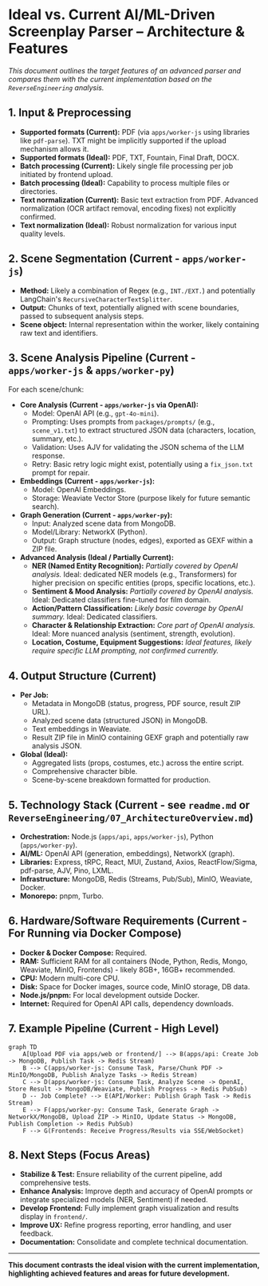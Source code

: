 # Ideal vs. Current AI/ML-Driven Screenplay Parser – Architecture & Features

*This document outlines the target features of an advanced parser and compares them with the current implementation based on the `ReverseEngineering` analysis.*

## 1. Input & Preprocessing
- **Supported formats (Current):** PDF (via `apps/worker-js` using libraries like `pdf-parse`). TXT might be implicitly supported if the upload mechanism allows it.
- **Supported formats (Ideal):** PDF, TXT, Fountain, Final Draft, DOCX.
- **Batch processing (Current):** Likely single file processing per job initiated by frontend upload.
- **Batch processing (Ideal):** Capability to process multiple files or directories.
- **Text normalization (Current):** Basic text extraction from PDF. Advanced normalization (OCR artifact removal, encoding fixes) not explicitly confirmed.
- **Text normalization (Ideal):** Robust normalization for various input quality levels.

## 2. Scene Segmentation (Current - `apps/worker-js`)
- **Method:** Likely a combination of Regex (e.g., `INT./EXT.`) and potentially LangChain's `RecursiveCharacterTextSplitter`.
- **Output:** Chunks of text, potentially aligned with scene boundaries, passed to subsequent analysis steps.
- **Scene object:** Internal representation within the worker, likely containing raw text and identifiers.

## 3. Scene Analysis Pipeline (Current - `apps/worker-js` & `apps/worker-py`)
For each scene/chunk:
- **Core Analysis (Current - `apps/worker-js` via OpenAI):**
  - Model: OpenAI API (e.g., `gpt-4o-mini`).
  - Prompting: Uses prompts from `packages/prompts/` (e.g., `scene_v1.txt`) to extract structured JSON data (characters, location, summary, etc.).
  - Validation: Uses AJV for validating the JSON schema of the LLM response.
  - Retry: Basic retry logic might exist, potentially using a `fix_json.txt` prompt for repair.
- **Embeddings (Current - `apps/worker-js`):**
  - Model: OpenAI Embeddings.
  - Storage: Weaviate Vector Store (purpose likely for future semantic search).
- **Graph Generation (Current - `apps/worker-py`):**
  - Input: Analyzed scene data from MongoDB.
  - Model/Library: NetworkX (Python).
  - Output: Graph structure (nodes, edges), exported as GEXF within a ZIP file.
- **Advanced Analysis (Ideal / Partially Current):**
  - **NER (Named Entity Recognition):** *Partially covered by OpenAI analysis.* Ideal: dedicated NER models (e.g., Transformers) for higher precision on specific entities (props, specific locations, etc.).
  - **Sentiment & Mood Analysis:** *Partially covered by OpenAI analysis.* Ideal: Dedicated classifiers fine-tuned for film domain.
  - **Action/Pattern Classification:** *Likely basic coverage by OpenAI summary.* Ideal: Dedicated classifiers.
  - **Character & Relationship Extraction:** *Core part of OpenAI analysis.* Ideal: More nuanced analysis (sentiment, strength, evolution).
  - **Location, Costume, Equipment Suggestions:** *Ideal features, likely require specific LLM prompting, not confirmed currently.*

## 4. Output Structure (Current)
- **Per Job:**
  - Metadata in MongoDB (status, progress, PDF source, result ZIP URL).
  - Analyzed scene data (structured JSON) in MongoDB.
  - Text embeddings in Weaviate.
  - Result ZIP file in MinIO containing GEXF graph and potentially raw analysis JSON.
- **Global (Ideal):**
  - Aggregated lists (props, costumes, etc.) across the entire script.
  - Comprehensive character bible.
  - Scene-by-scene breakdown formatted for production.

## 5. Technology Stack (Current - see `readme.md` or `ReverseEngineering/07_ArchitectureOverview.md`)
- **Orchestration:** Node.js (`apps/api`, `apps/worker-js`), Python (`apps/worker-py`).
- **AI/ML:** OpenAI API (generation, embeddings), NetworkX (graph).
- **Libraries:** Express, tRPC, React, MUI, Zustand, Axios, ReactFlow/Sigma, pdf-parse, AJV, Pino, LXML.
- **Infrastructure:** MongoDB, Redis (Streams, Pub/Sub), MinIO, Weaviate, Docker.
- **Monorepo:** pnpm, Turbo.

## 6. Hardware/Software Requirements (Current - For Running via Docker Compose)
- **Docker & Docker Compose:** Required.
- **RAM:** Sufficient RAM for all containers (Node, Python, Redis, Mongo, Weaviate, MinIO, Frontends) - likely 8GB+, 16GB+ recommended.
- **CPU:** Modern multi-core CPU.
- **Disk:** Space for Docker images, source code, MinIO storage, DB data.
- **Node.js/pnpm:** For local development outside Docker.
- **Internet:** Required for OpenAI API calls, dependency downloads.

## 7. Example Pipeline (Current - High Level)
```mermaid
graph TD
    A[Upload PDF via apps/web or frontend/] --> B(apps/api: Create Job -> MongoDB, Publish Task -> Redis Stream)
    B --> C(apps/worker-js: Consume Task, Parse/Chunk PDF -> MinIO/MongoDB, Publish Analyze Tasks -> Redis Stream)
    C --> D(apps/worker-js: Consume Task, Analyze Scene -> OpenAI, Store Result -> MongoDB/Weaviate, Publish Progress -> Redis PubSub)
    D -- Job Complete? --> E(API/Worker: Publish Graph Task -> Redis Stream)
    E --> F(apps/worker-py: Consume Task, Generate Graph -> NetworkX/MongoDB, Upload ZIP -> MinIO, Update Status -> MongoDB, Publish Completion -> Redis PubSub)
    F --> G(Frontends: Receive Progress/Results via SSE/WebSocket)
```

## 8. Next Steps (Focus Areas)
- **Stabilize & Test:** Ensure reliability of the current pipeline, add comprehensive tests.
- **Enhance Analysis:** Improve depth and accuracy of OpenAI prompts or integrate specialized models (NER, Sentiment) if needed.
- **Develop Frontend:** Fully implement graph visualization and results display in `frontend/`.
- **Improve UX:** Refine progress reporting, error handling, and user feedback.
- **Documentation:** Consolidate and complete technical documentation.

---
**This document contrasts the ideal vision with the current implementation, highlighting achieved features and areas for future development.**